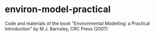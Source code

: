 # environ-model-practical
Code and materials of the book "Environmental Modelling: a Practical Introduction" by M.J. Barnsley, CRC Press (2007)
